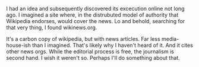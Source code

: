 I had an idea and subsequently discovered its excecution online not long ago. I imagined a site where, in the distrubuted model of authority that Wikipedia endorses, would cover the news. Lo and behold, searching for that very thing, I found wikinews.org. 

It's a carbon copy of wikipedia, but with news articles. Far less media-house-ish than I imagined. That's likely why I haven't heard of it. And it cites other news orgs. While the editorial process is free, the journalism is second hand. I wish it weren't so. Perhaps I'll do something about that.